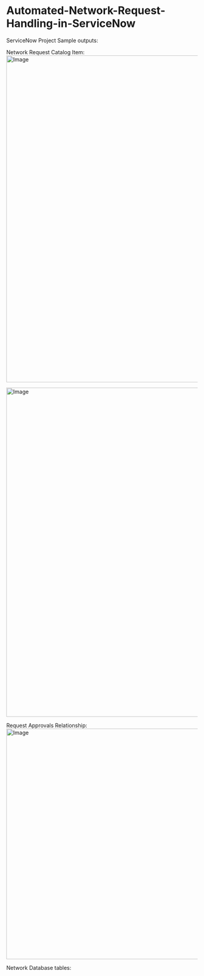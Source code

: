 # Automated-Network-Request-Handling-in-ServiceNow
ServiceNow Project
Sample outputs:

Network Request Catalog Item:
<img width="1919" height="859" alt="Image" src="https://github.com/user-attachments/assets/7eb8ba54-bcbe-4190-bac0-14643ac9d0b3" />

<img width="1918" height="865" alt="Image" src="https://github.com/user-attachments/assets/dd82fe2f-7342-43da-a86c-8fcce23bf81c" />

Request Approvals Relationship:
<img width="1918" height="606" alt="Image" src="https://github.com/user-attachments/assets/e70e2f9e-f075-4d7f-ac08-09058b4bf58d" />

Network Database tables:
